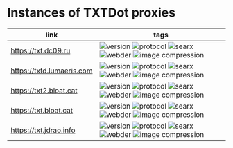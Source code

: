 # Instances of TXTDot proxies

| link                        | tags                                                                                                                                                                                                                                                                                                                                                                                                                                                                                                                                                                                                                                                                                                                                                                                        |
| --------------------------- | ------------------------------------------------------------------------------------------------------------------------------------------------------------------------------------------------------------------------------------------------------------------------------------------------------------------------------------------------------------------------------------------------------------------------------------------------------------------------------------------------------------------------------------------------------------------------------------------------------------------------------------------------------------------------------------------------------------------------------------------------------------------------------------------- |
| <https://txt.dc09.ru>       | ![version](https://img.shields.io/badge/dynamic/json?url=https%3A%2F%2Ftxt.dc09.ru%2Fconfiguration%2Fjson&query=version&label=version) ![protocol](https://img.shields.io/badge/dynamic/json?url=https%3A%2F%2Ftxt.dc09.ru%2Fconfiguration%2Fjson&query=protocol&label=protocol) ![searx](https://img.shields.io/badge/dynamic/json?url=https%3A%2F%2Ftxt.dc09.ru%2Fconfiguration%2Fjson&query=third_party.searx_url&label=searx) ![webder](https://img.shields.io/badge/dynamic/json?url=https%3A%2F%2Ftxt.dc09.ru%2Fconfiguration%2Fjson&query=third_party.webder_url&label=webder) ![image compression](https://img.shields.io/badge/dynamic/json?url=https%3A%2F%2Ftxt.dc09.ru%2Fconfiguration%2Fjson&query=proxy.img_compress&label=image%20compression)                               |
| <https://txtd.lumaeris.com> | ![version](https://img.shields.io/badge/dynamic/json?url=https%3A%2F%2Ftxtd.lumaeris.com%2Fconfiguration%2Fjson&query=version&label=version) ![protocol](https://img.shields.io/badge/dynamic/json?url=https%3A%2F%2Ftxtd.lumaeris.com%2Fconfiguration%2Fjson&query=protocol&label=protocol) ![searx](https://img.shields.io/badge/dynamic/json?url=https%3A%2F%2Ftxtd.lumaeris.com%2Fconfiguration%2Fjson&query=third_party.searx_url&label=searx) ![webder](https://img.shields.io/badge/dynamic/json?url=https%3A%2F%2Ftxtd.lumaeris.com%2Fconfiguration%2Fjson&query=third_party.webder_url&label=webder) ![image compression](https://img.shields.io/badge/dynamic/json?url=https%3A%2F%2Ftxtd.lumaeris.com%2Fconfiguration%2Fjson&query=proxy.img_compress&label=image%20compression) |
| <https://txt2.bloat.cat>    | ![version](https://img.shields.io/badge/dynamic/json?url=https%3A%2F%2Ftxt2.bloat.cat%2Fconfiguration%2Fjson&query=version&label=version) ![protocol](https://img.shields.io/badge/dynamic/json?url=https%3A%2F%2Ftxt2.bloat.cat%2Fconfiguration%2Fjson&query=protocol&label=protocol) ![searx](https://img.shields.io/badge/dynamic/json?url=https%3A%2F%2Ftxt2.bloat.cat%2Fconfiguration%2Fjson&query=third_party.searx_url&label=searx) ![webder](https://img.shields.io/badge/dynamic/json?url=https%3A%2F%2Ftxt2.bloat.cat%2Fconfiguration%2Fjson&query=third_party.webder_url&label=webder) ![image compression](https://img.shields.io/badge/dynamic/json?url=https%3A%2F%2Ftxt2.bloat.cat%2Fconfiguration%2Fjson&query=proxy.img_compress&label=image%20compression)                |
| <https://txt.bloat.cat>     | ![version](https://img.shields.io/badge/dynamic/json?url=https%3A%2F%2Ftxt.bloat.cat%2Fconfiguration%2Fjson&query=version&label=version) ![protocol](https://img.shields.io/badge/dynamic/json?url=https%3A%2F%2Ftxt.bloat.cat%2Fconfiguration%2Fjson&query=protocol&label=protocol) ![searx](https://img.shields.io/badge/dynamic/json?url=https%3A%2F%2Ftxt.bloat.cat%2Fconfiguration%2Fjson&query=third_party.searx_url&label=searx) ![webder](https://img.shields.io/badge/dynamic/json?url=https%3A%2F%2Ftxt.bloat.cat%2Fconfiguration%2Fjson&query=third_party.webder_url&label=webder) ![image compression](https://img.shields.io/badge/dynamic/json?url=https%3A%2F%2Ftxt.bloat.cat%2Fconfiguration%2Fjson&query=proxy.img_compress&label=image%20compression)                     |
| <https://txt.jdrao.info>    | ![version](https://img.shields.io/badge/dynamic/json?url=https%3A%2F%2Ftxt.jdrao.info%2Fconfiguration%2Fjson&query=version&label=version) ![protocol](https://img.shields.io/badge/dynamic/json?url=https%3A%2F%2Ftxt.jdrao.info%2Fconfiguration%2Fjson&query=protocol&label=protocol) ![searx](https://img.shields.io/badge/dynamic/json?url=https%3A%2F%2Ftxt.jdrao.info%2Fconfiguration%2Fjson&query=third_party.searx_url&label=searx) ![webder](https://img.shields.io/badge/dynamic/json?url=https%3A%2F%2Ftxt.jdrao.info%2Fconfiguration%2Fjson&query=third_party.webder_url&label=webder) ![image compression](https://img.shields.io/badge/dynamic/json?url=https%3A%2F%2Ftxt.jdrao.info%2Fconfiguration%2Fjson&query=proxy.img_compress&label=image%20compression)                |
